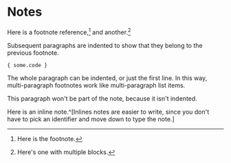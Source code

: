 # Notes

Here is a footnote reference,[^1] and another.[^longnote]

[^1]: Here is the footnote.

[^longnote]: Here's one with multiple blocks.

Subsequent paragraphs are indented to show that they
belong to the previous footnote.

    { some.code }

The whole paragraph can be indented, or just the first
line. In this way, multi-paragraph footnotes work like
multi-paragraph list items.

This paragraph won't be part of the note, because it
isn't indented.

Here is an inline note.^[Inlines notes are easier to write, since
you don't have to pick an identifier and move down to type the
note.]
